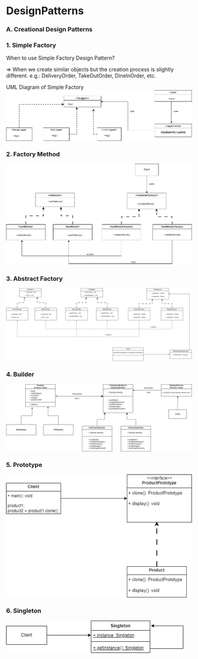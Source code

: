 # DesignPatterns

### **A. Creational Design Patterns**

### 1. **Simple Factory**

When to use Simple Factory Design Pattern?

=> When we create similar objects but the creation process is slightly different.
    e.g.: DeliveryOrder, TakeOutOrder, DineInOrder, etc.

UML Diagram of Simple Factory
![SimpleFactoryDP.drawio.png](uml%2FSimpleFactoryDP.drawio.png)

### 2. Factory Method

![FactoryMethodDP.drawio.png](uml%2FFactoryMethodDP.drawio.png)

### 3. Abstract Factory

![AdapterFactoryDP.drawio (1).png](uml%2FAdapterFactoryDP.drawio%20%281%29.png)

### 4. Builder 


![BuilderDP.drawio.png](uml%2FBuilderDP.drawio.png)

### 5. Prototype

![PrototypeDP.drawio.png](uml%2FPrototypeDP.drawio.png)

### 6. Singleton

![SingletonDP.drawio.png](uml%2FSingletonDP.drawio.png)